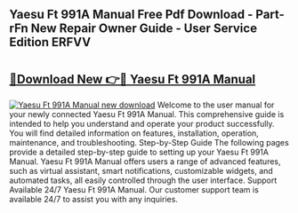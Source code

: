 ## Yaesu Ft 991A Manual Free Pdf Download - Part-rFn New Repair Owner Guide - User Service Edition ERFVV

# <h2><a href="http://cf20029.oget.top/?id=Yaesu+Ft+991A+Manual">🔗Download New 👉🔴 Yaesu Ft 991A Manual</a></h2>

[![Yaesu Ft 991A Manual new download](https://i.imgur.com/5g1atiW.png)](http://cf20029.oget.top/?id=Yaesu+Ft+991A+Manual)
Welcome to the user manual for your newly connected Yaesu Ft 991A Manual. This comprehensive guide is intended to help you understand and operate your product successfully. You will find detailed information on features, installation, operation, maintenance, and troubleshooting. Step-by-Step Guide The following pages provide a detailed step-by-step guide to setting up your Yaesu Ft 991A Manual. Yaesu Ft 991A Manual offers users a range of advanced features, such as virtual assistant, smart notifications, customizable widgets, and automated tasks, all easily controlled through the user interface. Support Available 24/7 Yaesu Ft 991A Manual. Our customer support team is available 24/7 to assist you with any inquiries.
